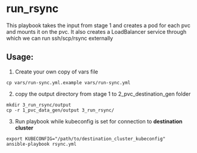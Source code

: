 # run_rsync

This playbook takes the input from stage 1 and creates a pod for each pvc and mounts it on the pvc. It also creates 
a LoadBalancer service through which we can run ssh/scp/rsync externally

## Usage:

1. Create your own copy of vars file 
```
cp vars/run-sync.yml.example vars/run-sync.yml
```
2. copy the output directory from stage 1 to 2_pvc_destination_gen folder

```
mkdir 3_run_rsync/output
cp -r 1_pvc_data_gen/output 3_run_rsync/
```


3. Run playbook while kubeconfig is set for connection to **destination cluster**
```
export KUBECONFIG="/path/to/destination_cluster_kubeconfig"
ansible-playbook rsync.yml
```